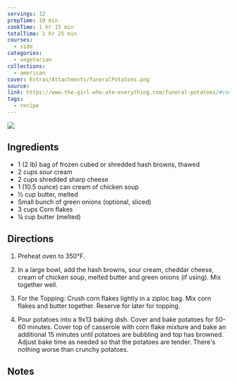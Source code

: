 ```yaml
---
servings: 12
prepTime: 10 min
cookTime: 1 hr 15 min
totalTime: 1 hr 25 min
courses:
  - side
categories:
  - vegetarian
collections:
  - american
cover: Extras/Attachments/funeralPotatoes.png
source:
link: https://www.the-girl-who-ate-everything.com/funeral-potatoes/#comments
tags:
  - recipe
---
```


![](Extras/Attachments/funeralPotatoes.png)


## Ingredients

- 1 (2 lb) bag of frozen cubed or shredded hash browns, thawed
- 2 cups sour cream
- 2 cups shredded sharp cheese
- 1 (10.5 ounce) can cream of chicken soup
- ½ cup butter, melted
- Small bunch of green onions (optional, sliced)
- 3 cups Corn flakes
- ¼ cup butter (melted)


## Directions

1. Preheat oven to 350°F.

2. In a large bowl, add the hash browns, sour cream, cheddar cheese, cream of chicken soup, melted butter and green onions (if using). Mix together well.

3. For the Topping: Crush corn flakes lightly in a ziploc bag. Mix corn flakes and butter together. Reserve for later for topping.

4. Pour potatoes into a 9x13 baking dish. Cover and bake potatoes for 50-60 minutes. Cover top of casserole with corn flake mixture and bake an additional 15 minutes until potatoes are bubbling and top has browned. Adjust bake time as needed so that the potatoes are tender. There's nothing worse than crunchy potatoes.


## Notes

